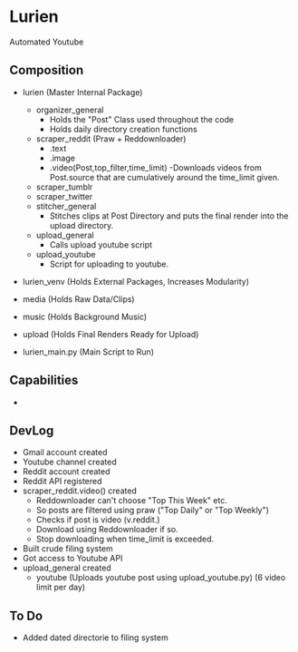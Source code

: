 # Lurien
Automated Youtube

## Composition
- lurien (Master Internal Package)
  - organizer_general
    - Holds the "Post" Class used throughout the code
    - Holds daily directory creation functions
  - scraper_reddit (Praw + Reddownloader)
    - .text
    - .image
    - .video(Post,top_filter,time_limit)
      -Downloads videos from Post.source that are cumulatively around the time_limit given.
  - scraper_tumblr
  - scraper_twitter
  - stitcher_general
    - Stitches clips at Post Directory and puts the final render into the upload directory.
  - upload_general
    - Calls upload youtube script 
  - upload_youtube
    - Script for uploading to youtube.
  
- lurien_venv (Holds External Packages, Increases Modularity)
- media (Holds Raw Data/Clips)
- music  (Holds Background Music)
- upload (Holds Final Renders Ready for Upload)
- lurien_main.py (Main Script to Run)


## Capabilities
-  



## DevLog
- Gmail account created
- Youtube channel created
- Reddit account created
- Reddit API registered
- scraper_reddit.video() created
  - Reddownloader can't choose "Top This Week" etc.
  - So posts are filtered using praw ("Top Daily" or "Top Weekly")
  - Checks if post is video (v.reddit.)
  - Download using Reddownloader if so.
  - Stop downloading when time_limit is exceeded.
- Built crude filing system
- Got access to Youtube API
- upload_general created
  - youtube (Uploads youtube post using upload_youtube.py) (6 video limit per day)

## To Do
- Added dated directorie to filing system




